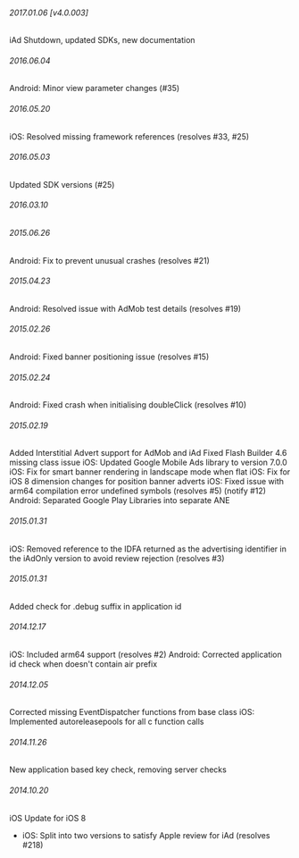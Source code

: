 

###### 2017.01.06 [v4.0.003]

iAd Shutdown, updated SDKs, new documentation


###### 2016.06.04

Android: Minor view parameter changes (#35)


###### 2016.05.20

iOS: Resolved missing framework references (resolves #33, #25)


###### 2016.05.03

Updated SDK versions (#25)

###### 2016.03.10


###### 2015.06.26

Android: Fix to prevent unusual crashes (resolves #21)


###### 2015.04.23

Android: Resolved issue with AdMob test details (resolves #19)


###### 2015.02.26

Android: Fixed banner positioning issue (resolves #15)


###### 2015.02.24

Android: Fixed crash when initialising doubleClick (resolves #10)


###### 2015.02.19

Added Interstitial Advert support for AdMob and iAd 
Fixed Flash Builder 4.6 missing class issue
iOS: Updated Google Mobile Ads library to version 7.0.0
iOS: Fix for smart banner rendering in landscape mode when flat
iOS: Fix for iOS 8 dimension changes for position banner adverts
iOS: Fixed issue with arm64 compilation error undefined symbols (resolves #5) (notify #12)
Android: Separated Google Play Libraries into separate ANE


###### 2015.01.31

iOS: Removed reference to the IDFA returned as the advertising identifier in the iAdOnly version to avoid review rejection (resolves #3)


###### 2015.01.31

Added check for .debug suffix in application id


###### 2014.12.17

iOS: Included arm64 support (resolves #2) 
Android: Corrected application id check when doesn't contain air prefix 


###### 2014.12.05

Corrected missing EventDispatcher functions from base class
iOS: Implemented autoreleasepools for all c function calls


###### 2014.11.26

New application based key check, removing server checks


###### 2014.10.20
iOS Update for iOS 8
- iOS: Split into two versions to satisfy Apple review for iAd (resolves #218)
